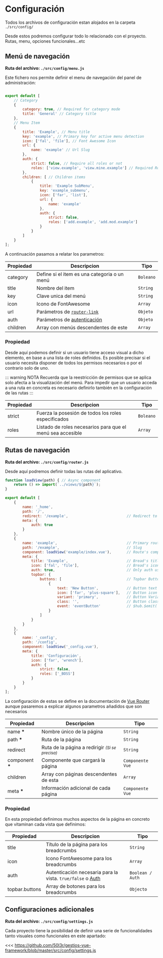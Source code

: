 # Configuración

Todos los archivos de configuración estan alojados en la carpeta ```./src/config/```

Desde estos podremos configurar todo lo relacionado con el proyecto. Rutas, menu, opciones funcionales...etc

## Menú de navegación

**Ruta del archivo: ```./src/config/menu.js```**

Este fichero nos permite definir el menu de navegación del panel de administración:

<img :src="$withBase('/menu_cap.png')" class="zoom" />

``` js
export default [
	// Category
	{
		category: true, // Required for category mode
		title: 'General' // Category title
	},
	// Menu Item
	{
		title: 'Example', // Menu title
		key: 'example', // Primary key for active menu detection
		icon: ['fal', 'file'], // Font Awesome Icon
		url: {
			name: 'example' // Url Slug
		},
		auth: {
			strict: false, // Require all roles or not
			roles: ['view.example', 'view.mine.example'] // Required Roles
		},
		children: [ // Children items
			{
				title: 'Example SubMenu',
				key: 'example_submenu',
				icon: ['far', 'list'],
				url: {
					name: 'example'
				},
				auth: {
					strict: false,
					roles: ['add.example', 'add.mod.example']
				}
			}
		]
	}
];
```

A continuación pasamos a relatar los parametros:


|Propiedad  |Descripcion  |Tipo  |
|---------|---------|---------|
|category     | Define si el item es una categoria o un menú | ```Boleano```        |
|title     | Nombre del item        | ```String```        |
|key     | Clave unica del menú        | ```String```        |
|icon     | Icono de FontAwesome         | ```Array```        |
|url     | Parámetros de [```router-link```](https://router.vuejs.org/api/#router-link)        | ```Objeto```        |
|auth     | Parámetros de [autenticación](#propiedad)        | ```Objeto```        |
|children     | Array con menús descendentes de este        | ```Array```        |

### Propiedad <Badge text="auth" />

Desde aquí podemos definir si un usuario tiene acceso visual a dicho elemento, en base a una lista de roles definidos. Es posible precisar si el usuario necesita disponer de todos los permisos necesarios o por el contrario solo de uno.

::: warning NOTA
Recuerda que la reestricción de permisos que se aplica solo afecta a la visualización del menú. Para impedir que un usuario acceda a una ruta en concreta es necesario definirlo también en la configuración de las rutas
:::


|Propiedad  |Descripcion  |Tipo  |
|---------|---------|---------|
|strict     | Fuerza la posesión de todos los roles especificados        | ```Boleano```        |
|roles     | Listado de roles necesarios para que el menú sea accesible        | ```Array```        |


## Rutas de navegación

**Ruta del archivo: ```./src/config/router.js```**

Desde aquí podremos definir todas las rutas del aplicativo.
``` js
function loadView(path) { // Async component
	return () => import(`../views/${path}`);
}

export default [
	{
		name: '_home',
		path: '/',
		redirect: '/example', 							// Redirect to another url
		meta: {
			auth: true
		}
	},
	{
		name: 'example', 								// Primary route key
		path: '/example', 								// Slug
		component: loadView('example/index.vue'), 		// Route's component
		meta: {
			title: 'Example', 							// Bread's title
			icon: ['fal', 'file'], 						// Bread's icon (FontAwesome)
			auth: true, 								// Only auth users or not
			topbar: {
				buttons: [ 								// Topbar Buttons
					{
						text: 'New Button', 			// Button text
						icon: ['far', 'plus-square'], 	// Button icon
						variant: 'primary', 			// Button Variant (https://www.antdv.com/components/button/)
						class: '', 						// Button classes
						event: 'eventButton' 			// $hub.$emit('XXXXX') Event called
					}
				]
			}
		}
	},
	{
		name: '_config',
		path: '/config',
		component: loadView('_config.vue'),
		meta: {
			title: 'Configuración',
			icon: ['far', 'wrench'],
			auth: {
				strict: false,
				roles: ['_BOSS']
			}
		}
	}
];
```

La configuración de estas se define en la documentación de [Vue Router](https://router.vuejs.org/guide/essentials/named-routes.html) aunque pasaremos a explicar algunos parametros añadidos que son necesarios

|Propiedad  |Descripcion  |Tipo  |
|---------|---------|---------|
|name **\***     | Nombre único de la página | ```String```        |
|path  **\***    | Ruta de la página | ```String```        |
|redirect    | Ruta de la página a redirigir <small>*(Si se precisa)*</small> | ```String```        |
|component  **\***    | Componente que cargará la página | ```Componente Vue```        |
|children     | Array con páginas descendentes de esta        | ```Array```        |
|meta  **\***    | Información adicional de cada página  | ```Componente Vue```        |

### Propiedad <Badge text="meta" />

En esta propiedad definimos muchos aspectos de la página en concreto que vitaminan cada vista que definimos:

|Propiedad  |Descripcion  |Tipo  |
|---------|---------|---------|
|title     | Título de la página para los breadcrumbs | ```String```        |
|icon     | Icono FontAwesome para los breadcrumbs | ```Array```        |
|auth     | Autenticación necesaria para la vista. ```true/false``` o [Auth](#propiedad) | ```Boolean / Auth```        |
|topbar.buttons     | Array de botones para los breadcrumbs | ```Objecto```        |

## Configuraciones adicionales

**Ruta del archivo: ```./src/config/settings.js```**


Cada proyecto tiene la posibilidad de definir una serie de funcionalidades tanto visuales como funcionales en este apartado:

<<< https://github.com/50l3r/gestios-vue-framework/blob/master/src/config/settings.js
